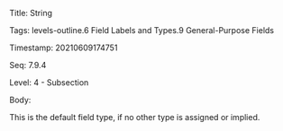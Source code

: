 Title:  String

Tags:   levels-outline.6 Field Labels and Types.9 General-Purpose Fields

Timestamp: 20210609174751

Seq:    7.9.4

Level:  4 - Subsection

Body: 

This is the default field type, if no other type is assigned or implied. 

